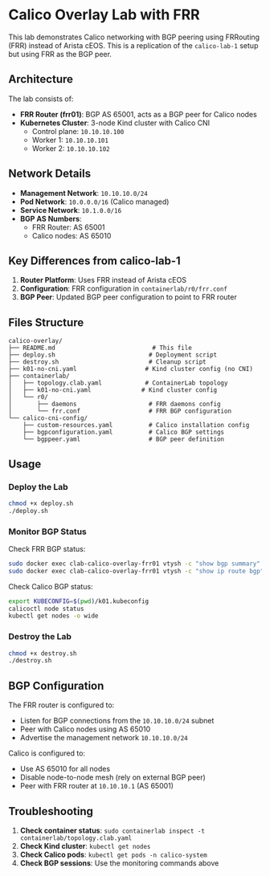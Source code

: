 # Calico Overlay Lab with FRR

This lab demonstrates Calico networking with BGP peering using FRRouting (FRR) instead of Arista cEOS. This is a replication of the `calico-lab-1` setup but using FRR as the BGP peer.

## Architecture

The lab consists of:
- **FRR Router (frr01)**: BGP AS 65001, acts as a BGP peer for Calico nodes
- **Kubernetes Cluster**: 3-node Kind cluster with Calico CNI
  - Control plane: `10.10.10.100`
  - Worker 1: `10.10.10.101` 
  - Worker 2: `10.10.10.102`

## Network Details

- **Management Network**: `10.10.10.0/24`
- **Pod Network**: `10.0.0.0/16` (Calico managed)
- **Service Network**: `10.1.0.0/16`
- **BGP AS Numbers**:
  - FRR Router: AS 65001
  - Calico nodes: AS 65010

## Key Differences from calico-lab-1

1. **Router Platform**: Uses FRR instead of Arista cEOS
2. **Configuration**: FRR configuration in `containerlab/r0/frr.conf`
3. **BGP Peer**: Updated BGP peer configuration to point to FRR router

## Files Structure

```
calico-overlay/
├── README.md                           # This file
├── deploy.sh                          # Deployment script
├── destroy.sh                         # Cleanup script
├── k01-no-cni.yaml                   # Kind cluster config (no CNI)
├── containerlab/
│   ├── topology.clab.yaml            # ContainerLab topology
│   ├── k01-no-cni.yaml              # Kind cluster config
│   └── r0/
│       ├── daemons                    # FRR daemons config
│       └── frr.conf                   # FRR BGP configuration
└── calico-cni-config/
    ├── custom-resources.yaml          # Calico installation config
    ├── bgpconfiguration.yaml          # Calico BGP settings
    └── bgppeer.yaml                   # BGP peer definition
```

## Usage

### Deploy the Lab

```bash
chmod +x deploy.sh
./deploy.sh
```

### Monitor BGP Status

Check FRR BGP status:
```bash
sudo docker exec clab-calico-overlay-frr01 vtysh -c "show bgp summary"
sudo docker exec clab-calico-overlay-frr01 vtysh -c "show ip route bgp"
```

Check Calico BGP status:
```bash
export KUBECONFIG=$(pwd)/k01.kubeconfig
calicoctl node status
kubectl get nodes -o wide
```

### Destroy the Lab

```bash
chmod +x destroy.sh  
./destroy.sh
```

## BGP Configuration

The FRR router is configured to:
- Listen for BGP connections from the `10.10.10.0/24` subnet
- Peer with Calico nodes using AS 65010
- Advertise the management network `10.10.10.0/24`

Calico is configured to:
- Use AS 65010 for all nodes
- Disable node-to-node mesh (rely on external BGP peer)
- Peer with FRR router at `10.10.10.1` (AS 65001)

## Troubleshooting

1. **Check container status**: `sudo containerlab inspect -t containerlab/topology.clab.yaml`
2. **Check Kind cluster**: `kubectl get nodes`
3. **Check Calico pods**: `kubectl get pods -n calico-system`
4. **Check BGP sessions**: Use the monitoring commands above